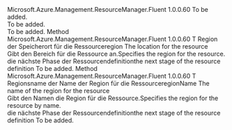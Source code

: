 <Type Name="IDefinitionWithRegion&lt;T&gt;" FullName="Microsoft.Azure.Management.ResourceManager.Fluent.Core.Resource.Definition.IDefinitionWithRegion&lt;T&gt;">
  <TypeSignature Language="C#" Value="public interface IDefinitionWithRegion&lt;T&gt;" />
  <TypeSignature Language="ILAsm" Value=".class public interface auto ansi abstract IDefinitionWithRegion`1&lt;T&gt;" />
  <TypeSignature Language="DocId" Value="T:Microsoft.Azure.Management.ResourceManager.Fluent.Core.Resource.Definition.IDefinitionWithRegion`1" />
  <TypeSignature Language="VB.NET" Value="Public Interface IDefinitionWithRegion(Of T)" />
  <TypeSignature Language="F#" Value="type IDefinitionWithRegion&lt;'T&gt; = interface" />
  <AssemblyInfo>
    <AssemblyName>Microsoft.Azure.Management.ResourceManager.Fluent</AssemblyName>
    <AssemblyVersion>1.0.0.60</AssemblyVersion>
  </AssemblyInfo>
  <TypeParameters>
    <TypeParameter Name="T" />
  </TypeParameters>
  <Interfaces />
  <Docs>
    <typeparam name="T">To be added.</typeparam>
    <summary>To be added.</summary>
    <remarks>To be added.</remarks>
  </Docs>
  <Members>
    <Member MemberName="WithRegion">
      <MemberSignature Language="C#" Value="public T WithRegion (Microsoft.Azure.Management.ResourceManager.Fluent.Core.Region region);" />
      <MemberSignature Language="ILAsm" Value=".method public hidebysig newslot virtual instance !T WithRegion(class Microsoft.Azure.Management.ResourceManager.Fluent.Core.Region region) cil managed" />
      <MemberSignature Language="DocId" Value="M:Microsoft.Azure.Management.ResourceManager.Fluent.Core.Resource.Definition.IDefinitionWithRegion`1.WithRegion(Microsoft.Azure.Management.ResourceManager.Fluent.Core.Region)" />
      <MemberSignature Language="F#" Value="abstract member WithRegion : Microsoft.Azure.Management.ResourceManager.Fluent.Core.Region -&gt; 'T" Usage="iDefinitionWithRegion.WithRegion region" />
      <MemberType>Method</MemberType>
      <AssemblyInfo>
        <AssemblyName>Microsoft.Azure.Management.ResourceManager.Fluent</AssemblyName>
        <AssemblyVersion>1.0.0.60</AssemblyVersion>
      </AssemblyInfo>
      <ReturnValue>
        <ReturnType>T</ReturnType>
      </ReturnValue>
      <Parameters>
        <Parameter Name="region" Type="Microsoft.Azure.Management.ResourceManager.Fluent.Core.Region" />
      </Parameters>
      <Docs>
        <param name="region"><span data-ttu-id="55173-101">Region der Speicherort für die Ressource</span><span class="sxs-lookup"><span data-stu-id="55173-101">region The location for the resource</span></span></param>
        <summary>
            <span data-ttu-id="55173-102">Gibt den Bereich für die Ressource an.</span><span class="sxs-lookup"><span data-stu-id="55173-102">Specifies the region for the resource.</span></span>
            </summary>
        <returns><span data-ttu-id="55173-103">die nächste Phase der Ressourcendefinition</span><span class="sxs-lookup"><span data-stu-id="55173-103">the next stage of the resource definition</span></span></returns>
        <remarks>To be added.</remarks>
      </Docs>
    </Member>
    <Member MemberName="WithRegion">
      <MemberSignature Language="C#" Value="public T WithRegion (string regionName);" />
      <MemberSignature Language="ILAsm" Value=".method public hidebysig newslot virtual instance !T WithRegion(string regionName) cil managed" />
      <MemberSignature Language="DocId" Value="M:Microsoft.Azure.Management.ResourceManager.Fluent.Core.Resource.Definition.IDefinitionWithRegion`1.WithRegion(System.String)" />
      <MemberSignature Language="VB.NET" Value="Public Function WithRegion (regionName As String) As T" />
      <MemberSignature Language="F#" Value="abstract member WithRegion : string -&gt; 'T" Usage="iDefinitionWithRegion.WithRegion regionName" />
      <MemberType>Method</MemberType>
      <AssemblyInfo>
        <AssemblyName>Microsoft.Azure.Management.ResourceManager.Fluent</AssemblyName>
        <AssemblyVersion>1.0.0.60</AssemblyVersion>
      </AssemblyInfo>
      <ReturnValue>
        <ReturnType>T</ReturnType>
      </ReturnValue>
      <Parameters>
        <Parameter Name="regionName" Type="System.String" />
      </Parameters>
      <Docs>
        <param name="regionName"><span data-ttu-id="55173-104">Regionsname der Name der Region für die Ressource</span><span class="sxs-lookup"><span data-stu-id="55173-104">regionName The name of the region for the resource</span></span></param>
        <summary>
            <span data-ttu-id="55173-105">Gibt den Namen die Region für die Ressource.</span><span class="sxs-lookup"><span data-stu-id="55173-105">Specifies the region for the resource by name.</span></span>
            </summary>
        <returns><span data-ttu-id="55173-106">die nächste Phase der Ressourcendefinition</span><span class="sxs-lookup"><span data-stu-id="55173-106">the next stage of the resource definition</span></span></returns>
        <remarks>To be added.</remarks>
      </Docs>
    </Member>
  </Members>
</Type>